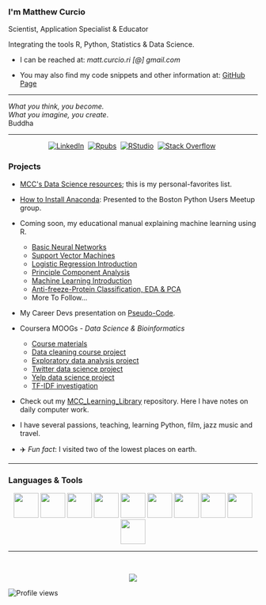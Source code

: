 ### I'm Matthew Curcio  

Scientist, Application Specialist & Educator  

Integrating the tools R, Python, Statistics & Data Science.  

- I can be reached at: *matt.curcio.ri [@] gmail.com*

- You may also find my code snippets and other information at: [GitHub Page](https://mccurcio.github.io/)

---

   _What you think, you become.<br>What you imagine, you create_.<br>Buddha  

---

<!-- BADGES -->
<p align="center">
<a href="https://www.linkedin.com/in/mattcurcio" ><img src="https://img.shields.io/badge/linkedin-%230077B5.svg?&style=flat-square&logo=linkedin&logoColor=white" alt="LinkedIn" /></a>&nbsp;
<a href="https://rpubs.com/oaxacamatt" ><img src="https://img.shields.io/badge/R-276DC3.svg?style=flat-square&logo=R&logoColor=white" alt="Rpubs" /></a>&nbsp;
<a href="https://rpubs.com/oaxacamatt" ><img src="https://img.shields.io/badge/RStudio-75AADB.svg?style=flat-square&logo=RStudio&logoColor=white" alt="RStudio" /></a>&nbsp; 
<a href="https://stackoverflow.com/users/851043/oaxacamatt" ><img src="https://img.shields.io/badge/StackOverflow-F58025.svg?style=flat-square&logo=stackoverflow&logoColor=white" alt="Stack Overflow" /></a>&nbsp;
<!-- <a href="https://mccurcio.github.io/about/" ><img src="https://img.shields.io/badge/About-Matthew-yellow?style=flat-square" /></a>&nbsp; -->
</p>

### Projects

- [MCC's Data Science resources](https://github.com/mccurcio/mcc-ds-material); this is my personal-favorites list. 

- [How to Install Anaconda](https://github.com/mccurcio/mcc-ds-material/blob/master/assets/Boston_Python_Users_Study_Group_11_17_2021.pdf): Presented to the Boston Python Users Meetup group.

- Coming soon, my educational manual explaining machine learning using R.
    - [Basic Neural Networks](https://github.com/mccurcio/Intro-NeuralNetworks/blob/master/neural-network.pdf)
    - [Support Vector Machines](https://github.com/mccurcio/SVM-Intro/blob/master/06-svm.pdf)
    - [Logistic Regression Introduction](https://github.com/mccurcio/mcc-logit-intro/blob/master/intro-2-logit.pdf)
    - [Principle Component Analysis](https://github.com/mccurcio/mcc-pca-intro/blob/master/01-pca-intro-R.pdf)
    - [Machine Learning Introduction](https://github.com/mccurcio/mcc-machine-learning-intro/blob/master/mcc-ml-project-info.pdf)
    - [Anti-freeze-Protein Classification, EDA & PCA](https://github.com/mccurcio/kaggle-protein-data)
    - More To Follow...

- My Career Devs presentation on [Pseudo-Code](https://github.com/mccurcio/pseudocode-flowchart-pdf).

- Coursera MOOGs - *Data Science & Bioinformatics*
    - [Course materials](https://github.com/mccurcio/Coursera_Materials)
    - [Data cleaning course project](https://github.com/mccurcio/coursera_getting_cleaning_data)
    - [Exploratory data analysis project](https://github.com/mccurcio/ExData_Plotting1)
    - [Twitter data science project](https://github.com/mccurcio/twitter-ipynb)
    - [Yelp data science project](https://github.com/mccurcio/yelp-ipynb)
    - [TF-IDF investigation](https://github.com/mccurcio/first-look-ml)

- Check out my [MCC_Learning_Library](https://github.com/mccurcio/MCC_Learning_Library) repository. Here I have notes on daily computer work.

- I have several passions, teaching, learning Python, film, jazz music and travel.

- :airplane: *Fun fact*: I visited two of the lowest places on earth.

---

### Languages & Tools

<p align="center">
   <code><img height="50" src="https://www.vectorlogo.zone/logos/python/python-horizontal.svg"></code>
   <code><img height="50" src="https://www.vectorlogo.zone/logos/r-project/r-project-ar21.svg"></code>
   <code><img height="50" src="https://www.vectorlogo.zone/logos/gnu_bash/gnu_bash-ar21.svg"></code>
   <code><img height="50" src="https://www.vectorlogo.zone/logos/w3_html5/w3_html5-ar21.svg"></code>
   <code><img height="50" src="https://img.icons8.com/color/50/000000/css3.png"/></code>
   <code><img height="50" src="https://www.vectorlogo.zone/logos/linux/linux-ar21.svg"></code>
   <code><img height="50" src="https://www.vectorlogo.zone/logos/ubuntu/ubuntu-ar21.svg"></code>
   <code><img height="50" src="https://www.vectorlogo.zone/logos/github/github-ar21.svg"></code>
   <code><img height="50" src="https://www.vectorlogo.zone/logos/gimp/gimp-ar21.svg"></code>
   <code><img height="50" src="https://www.vectorlogo.zone/logos/coursera/coursera-ar21.svg"></code>
</p>

---

<br />

<p align="center">
<img src="https://github-readme-stats.vercel.app/api?username=mccurcio&theme=radical&show_icons=true" />

![Profile views](https://gpvc.arturio.dev/mccurcio)  
</p>
